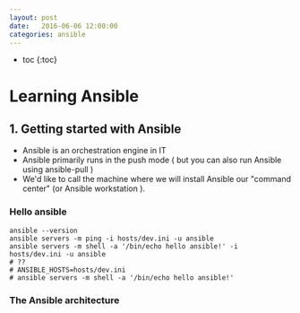 ```yaml
---
layout: post
date:   2016-06-06 12:00:00
categories: ansible
---
```

* toc
{:toc}

# Learning Ansible

## 1. Getting started with Ansible

- Ansible is an orchestration engine in IT
- Ansible primarily runs in the push mode  ( but you can also run Ansible using ansible-pull )
- We'd like to call the machine where we will install Ansible our "command center" (or Ansible workstation ).

### Hello ansible

~~~
ansible --version
ansible servers -m ping -i hosts/dev.ini -u ansible
ansible servers -m shell -a '/bin/echo hello ansible!' -i hosts/dev.ini -u ansible
# ??
# ANSIBLE_HOSTS=hosts/dev.ini
# ansible servers -m shell -a '/bin/echo hello ansible!'
~~~

### The Ansible architecture
